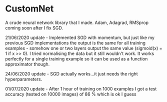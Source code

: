 # CustomNet
A crude neural network library that I made. Adam, Adagrad, RMSprop coming soon after I fix SGD.

21/06/2020 update - Implemented SGD with momentum, but just like my previous SGD implementations the output is the same for all training examples - somehow one or two layers output the same value (sigmoid(x) = 1 if x >> 0). I tried normalising the data but it still wouldn't work. It works perfectly for a single training example so it can be used as a function approximator though. 

24/06/2020 update - SGD actually works...it just needs the right hyperparameters. 

01/07/2020 update - After 1 hour of training on 1000 examples I got a test accuracy (tested on 10000 images) of 86 % which is ok I guess
